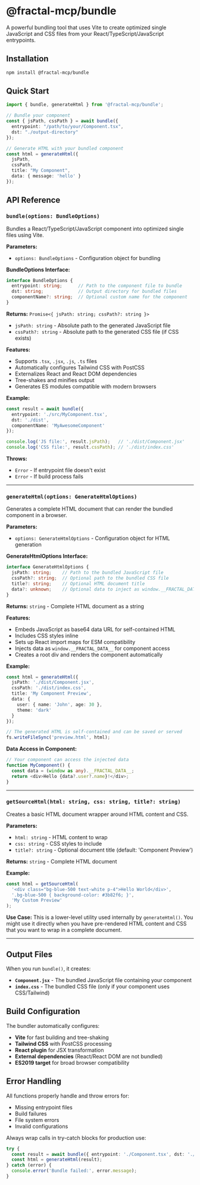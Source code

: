 # @fractal-mcp/bundle

A powerful bundling tool that uses Vite to create optimized single JavaScript and CSS files from your React/TypeScript/JavaScript entrypoints.

## Installation

```bash
npm install @fractal-mcp/bundle
```

## Quick Start

```typescript
import { bundle, generateHtml } from '@fractal-mcp/bundle';

// Bundle your component
const { jsPath, cssPath } = await bundle({
  entrypoint: "/path/to/your/Component.tsx",
  dst: "./output-directory"
});

// Generate HTML with your bundled component
const html = generateHtml({ 
  jsPath, 
  cssPath, 
  title: "My Component",
  data: { message: 'hello' } 
});
```

## API Reference

### `bundle(options: BundleOptions)`

Bundles a React/TypeScript/JavaScript component into optimized single files using Vite.

**Parameters:**
- `options: BundleOptions` - Configuration object for bundling

**BundleOptions Interface:**
```typescript
interface BundleOptions {
  entrypoint: string;      // Path to the component file to bundle
  dst: string;             // Output directory for bundled files
  componentName?: string;  // Optional custom name for the component
}
```

**Returns:** `Promise<{ jsPath: string; cssPath?: string }>`
- `jsPath: string` - Absolute path to the generated JavaScript file
- `cssPath?: string` - Absolute path to the generated CSS file (if CSS exists)

**Features:**
- Supports `.tsx`, `.jsx`, `.js`, `.ts` files
- Automatically configures Tailwind CSS with PostCSS
- Externalizes React and React DOM dependencies
- Tree-shakes and minifies output
- Generates ES modules compatible with modern browsers

**Example:**
```typescript
const result = await bundle({
  entrypoint: './src/MyComponent.tsx',
  dst: './dist',
  componentName: 'MyAwesomeComponent'
});

console.log('JS file:', result.jsPath);   // './dist/Component.jsx'
console.log('CSS file:', result.cssPath); // './dist/index.css'
```

**Throws:**
- `Error` - If entrypoint file doesn't exist
- `Error` - If build process fails

---

### `generateHtml(options: GenerateHtmlOptions)`

Generates a complete HTML document that can render the bundled component in a browser.

**Parameters:**
- `options: GenerateHtmlOptions` - Configuration object for HTML generation

**GenerateHtmlOptions Interface:**
```typescript
interface GenerateHtmlOptions {
  jsPath: string;    // Path to the bundled JavaScript file
  cssPath?: string;  // Optional path to the bundled CSS file
  title?: string;    // Optional HTML document title
  data?: unknown;    // Optional data to inject as window.__FRACTAL_DATA__
}
```

**Returns:** `string` - Complete HTML document as a string

**Features:**
- Embeds JavaScript as base64 data URL for self-contained HTML
- Includes CSS styles inline
- Sets up React import maps for ESM compatibility
- Injects data as `window.__FRACTAL_DATA__` for component access
- Creates a root div and renders the component automatically

**Example:**
```typescript
const html = generateHtml({
  jsPath: './dist/Component.jsx',
  cssPath: './dist/index.css',
  title: 'My Component Preview',
  data: { 
    user: { name: 'John', age: 30 },
    theme: 'dark'
  }
});

// The generated HTML is self-contained and can be saved or served
fs.writeFileSync('preview.html', html);
```

**Data Access in Component:**
```typescript
// Your component can access the injected data
function MyComponent() {
  const data = (window as any).__FRACTAL_DATA__;
  return <div>Hello {data?.user?.name}!</div>;
}
```

---

### `getSourceHtml(html: string, css: string, title?: string)`

Creates a basic HTML document wrapper around HTML content and CSS.

**Parameters:**
- `html: string` - HTML content to wrap
- `css: string` - CSS styles to include
- `title?: string` - Optional document title (default: 'Component Preview')

**Returns:** `string` - Complete HTML document

**Example:**
```typescript
const html = getSourceHtml(
  '<div class="bg-blue-500 text-white p-4">Hello World</div>',
  '.bg-blue-500 { background-color: #3b82f6; }',
  'My Custom Preview'
);
```

**Use Case:**
This is a lower-level utility used internally by `generateHtml()`. You might use it directly when you have pre-rendered HTML content and CSS that you want to wrap in a complete document.

---

## Output Files

When you run `bundle()`, it creates:

- **`Component.jsx`** - The bundled JavaScript file containing your component
- **`index.css`** - The bundled CSS file (only if your component uses CSS/Tailwind)

## Build Configuration

The bundler automatically configures:

- **Vite** for fast building and tree-shaking
- **Tailwind CSS** with PostCSS processing
- **React plugin** for JSX transformation
- **External dependencies** (React/React DOM are not bundled)
- **ES2019 target** for broad browser compatibility

## Error Handling

All functions properly handle and throw errors for:
- Missing entrypoint files
- Build failures
- File system errors
- Invalid configurations

Always wrap calls in try-catch blocks for production use:

```typescript
try {
  const result = await bundle({ entrypoint: './Component.tsx', dst: './dist' });
  const html = generateHtml(result);
} catch (error) {
  console.error('Bundle failed:', error.message);
}
```